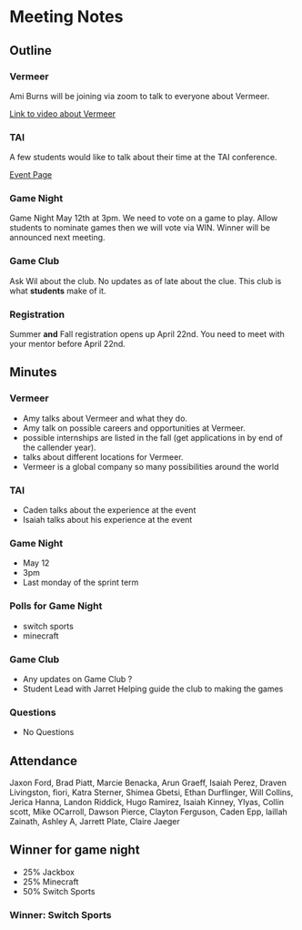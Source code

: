 # Meeting Notes

## Outline

### Vermeer 

Ami Burns will be joining via zoom to talk to everyone about Vermeer. 

[Link to video about Vermeer](https://youtu.be/D-6jKcO-Bcw?si=SSBZ6mPsJQFcbeZw)

### TAI

A few students would like to talk about their time at the TAI conference. 

[Event Page](https://www.technologyiowa.org/iowa-technology-summit-2025/)

### Game Night

Game Night May 12th at 3pm. We need to vote on a game to play. 
Allow students to nominate games then we will vote via WIN. 
Winner will be announced next meeting. 

### Game Club

Ask Wil about the club.
No updates as of late about the clue. 
This club is what **students** make of it. 

### Registration 

Summer **and** Fall registration opens up April 22nd.
You need to meet with your mentor before April 22nd. 



## Minutes

### Vermeer
- Amy talks about Vermeer and what they do.
- Amy talk on possible careers and opportunities at Vermeer.
- possible internships are listed in the fall (get applications in by end of the callender year).
- talks about different locations for Vermeer.
- Vermeer is a global company so many possibilities around the world

### TAI
- Caden talks about the experience at the event
- Isaiah talks about his experience at the event

### Game Night
- May 12
- 3pm
- Last monday of the sprint term

### Polls for Game Night
- switch sports
- minecraft

### Game Club
- Any updates on Game Club ?
- Student Lead with Jarret Helping guide the club to making the games

### Questions
- No Questions


## Attendance
Jaxon Ford, 
Brad Piatt,
Marcie Benacka,
Arun Graeff,
Isaiah Perez,
Draven Livingston,
fiori,
Katra Sterner,
Shimea Gbetsi,
Ethan Durflinger,
Will Collins,
Jerica Hanna,
Landon Riddick,
Hugo Ramirez,
Isaiah Kinney,
Ylyas,
Collin scott,
Mike OCarroll,
Dawson Pierce,
Clayton Ferguson,
Caden Epp,
laillah Zainath,
Ashley A,
Jarrett Plate,
Claire Jaeger

## Winner for game night
- 25% Jackbox
- 25% Minecraft
- 50% Switch Sports

### Winner: Switch Sports

